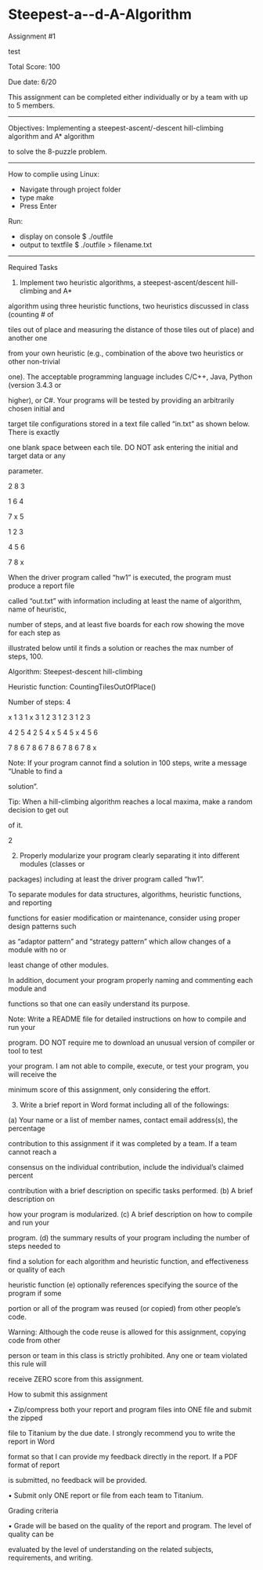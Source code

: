# Steepest-a--d-A-Algorithm
Assignment #1

test

Total Score: 100

Due date: 6/20

This assignment can be completed either individually or by a team with up to 5 members.

---------------------------------------------------------------------------------------------------------------------

Objectives: Implementing a steepest-ascent/-descent hill-climbing algorithm and A* algorithm

to solve the 8-puzzle problem.

---------------------------------------------------------------------------------------------------------------------
How to complie using Linux:
- Navigate through project folder
- type make
- Press Enter

Run:
- display on console $ ./outfile
- output to textfile $ ./outfile > filename.txt

---------------------------------------------------------------------------------------------------------------------

Required Tasks

1. Implement two heuristic algorithms, a steepest-ascent/descent hill-climbing and A*

algorithm using three heuristic functions, two heuristics discussed in class (counting # of

tiles out of place and measuring the distance of those tiles out of place) and another one

from your own heuristic (e.g., combination of the above two heuristics or other non-trivial

one). The acceptable programming language includes C/C++, Java, Python (version 3.4.3 or

higher), or C#. Your programs will be tested by providing an arbitrarily chosen initial and

target tile configurations stored in a text file called “in.txt” as shown below. There is exactly

one blank space between each tile. DO NOT ask entering the initial and target data or any

parameter.

2 8 3

1 6 4

7 x 5

1 2 3

4 5 6

7 8 x

When the driver program called “hw1” is executed, the program must produce a report file

called “out.txt” with information including at least the name of algorithm, name of heuristic,

number of steps, and at least five boards for each row showing the move for each step as

illustrated below until it finds a solution or reaches the max number of steps, 100.

Algorithm: Steepest-descent hill-climbing

Heuristic function: CountingTilesOutOfPlace()

Number of steps: 4

x 1 3 1 x 3 1 2 3 1 2 3 1 2 3

4 2 5 4 2 5 4 x 5 4 5 x 4 5 6

7 8 6 7 8 6 7 8 6 7 8 6 7 8 x

Note: If your program cannot find a solution in 100 steps, write a message “Unable to find a

solution”.

Tip: When a hill-climbing algorithm reaches a local maxima, make a random decision to get out

of it.

2

2. Properly modularize your program clearly separating it into different modules (classes or

packages) including at least the driver program called “hw1”.

To separate modules for data structures, algorithms, heuristic functions, and reporting

functions for easier modification or maintenance, consider using proper design patterns such

as “adaptor pattern” and “strategy pattern” which allow changes of a module with no or

least change of other modules.

In addition, document your program properly naming and commenting each module and

functions so that one can easily understand its purpose.

Note: Write a README file for detailed instructions on how to compile and run your

program. DO NOT require me to download an unusual version of compiler or tool to test

your program. I am not able to compile, execute, or test your program, you will receive the

minimum score of this assignment, only considering the effort.

3. Write a brief report in Word format including all of the followings:

(a) Your name or a list of member names, contact email address(s), the percentage

contribution to this assignment if it was completed by a team. If a team cannot reach a

consensus on the individual contribution, include the individual’s claimed percent

contribution with a brief description on specific tasks performed. (b) A brief description on

how your program is modularized. (c) A brief description on how to compile and run your

program. (d) the summary results of your program including the number of steps needed to

find a solution for each algorithm and heuristic function, and effectiveness or quality of each

heuristic function (e) optionally references specifying the source of the program if some

portion or all of the program was reused (or copied) from other people’s code.

Warning: Although the code reuse is allowed for this assignment, copying code from other

person or team in this class is strictly prohibited. Any one or team violated this rule will

receive ZERO score from this assignment.

How to submit this assignment

• Zip/compress both your report and program files into ONE file and submit the zipped

file to Titanium by the due date. I strongly recommend you to write the report in Word

format so that I can provide my feedback directly in the report. If a PDF format of report

is submitted, no feedback will be provided.

• Submit only ONE report or file from each team to Titanium.

Grading criteria

• Grade will be based on the quality of the report and program. The level of quality can be

evaluated by the level of understanding on the related subjects, requirements, and writing.
